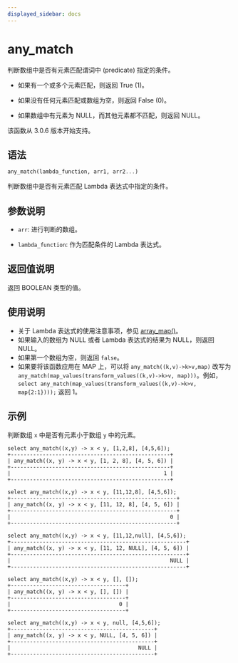 ```yaml
---
displayed_sidebar: docs
---
```


# any_match



判断数组中是否有元素匹配谓词中 (predicate) 指定的条件。

- 如果有一个或多个元素匹配，则返回 True (1)。

- 如果没有任何元素匹配或数组为空，则返回 False (0)。

- 如果数组中有元素为 NULL，而其他元素都不匹配，则返回 NULL。

该函数从 3.0.6 版本开始支持。

## 语法

```Haskell
any_match(lambda_function, arr1, arr2...)
```

判断数组中是否有元素匹配 Lambda 表达式中指定的条件。

## 参数说明

- `arr`: 进行判断的数组。

- `lambda_function`: 作为匹配条件的 Lambda 表达式。

## 返回值说明

返回 BOOLEAN 类型的值。

## 使用说明

- 关于 Lambda 表达式的使用注意事项，参见 [array_map()](array_map.md)。
- 如果输入的数组为 NULL 或者 Lambda 表达式的结果为 NULL，则返回 NULL。
- 如果第一个数组为空，则返回 `false`。
- 如果要将该函数应用在 MAP 上，可以将 `any_match((k,v)->k>v,map)` 改写为 `any_match(map_values(transform_values((k,v)->k>v, map)))`。例如，`select any_match(map_values(transform_values((k,v)->k>v, map{2:1})));` 返回 1。

## 示例

判断数组 `x` 中是否有元素小于数组 `y` 中的元素。

```Plain
select any_match((x,y) -> x < y, [1,2,8], [4,5,6]);
+--------------------------------------------------+
| any_match((x, y) -> x < y, [1, 2, 8], [4, 5, 6]) |
+--------------------------------------------------+
|                                                1 |
+--------------------------------------------------+

select any_match((x,y) -> x < y, [11,12,8], [4,5,6]);
+----------------------------------------------------+
| any_match((x, y) -> x < y, [11, 12, 8], [4, 5, 6]) |
+----------------------------------------------------+
|                                                  0 |
+----------------------------------------------------+

select any_match((x,y) -> x < y, [11,12,null], [4,5,6]);
+-------------------------------------------------------+
| any_match((x, y) -> x < y, [11, 12, NULL], [4, 5, 6]) |
+-------------------------------------------------------+
|                                                  NULL |
+-------------------------------------------------------+

select any_match((x,y) -> x < y, [], []);
+------------------------------------+
| any_match((x, y) -> x < y, [], []) |
+------------------------------------+
|                                  0 |
+------------------------------------+

select any_match((x,y) -> x < y, null, [4,5,6]);
+---------------------------------------------+
| any_match((x, y) -> x < y, NULL, [4, 5, 6]) |
+---------------------------------------------+
|                                        NULL |
+---------------------------------------------+
```
